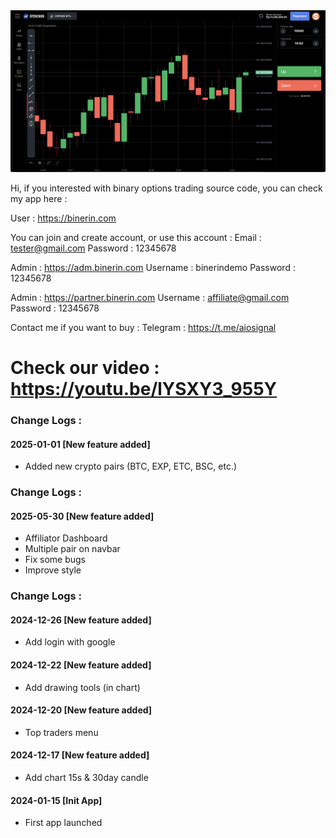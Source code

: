 <img src="https://github.com/rafael110706/Binary-Options-Trading-Source-Code/blob/main/Screenshot%202024-12-27%20at%2014.02.11.png">

Hi, if you interested with binary options trading source code, you can check my app here :

User : https://binerin.com

You can join and create account, or use this account :
Email : tester@gmail.com
Password : 12345678

Admin : https://adm.binerin.com
Username : binerindemo
Password : 12345678

Admin : https://partner.binerin.com
Username : affiliate@gmail.com
Password : 12345678

Contact me if you want to buy : 
Telegram : https://t.me/aiosignal

Check our video : https://youtu.be/lYSXY3_955Y
=============================================================================

<h3>Change Logs :</h3>
<h4>2025-01-01 [New feature added]</h4>
<ul>
  <li>Added new crypto pairs (BTC, EXP, ETC, BSC, etc.)</li>
</ul>

<h3>Change Logs :</h3>
<h4>2025-05-30 [New feature added]</h4>
<ul>
  <li>Affiliator Dashboard</li>
  <li>Multiple pair on navbar</li>
  <li>Fix some bugs</li>
  <li>Improve style</li>
</ul>

<h3>Change Logs :</h3>
<h4>2024-12-26 [New feature added]</h4>
<ul>
  <li>Add login with google</li>
</ul>

<h4>2024-12-22 [New feature added]</h4>
<ul>
  <li>Add drawing tools (in chart)</li>
</ul>

<h4>2024-12-20 [New feature added]</h4>
<ul>
  <li>Top traders menu</li>
</ul>

<h4>2024-12-17 [New feature added]</h4>
<ul>
  <li>Add chart 15s & 30day candle</li>
</ul>

<h4>2024-01-15 [Init App]</h4>
<ul>
  <li>First app launched</li>
</ul>


